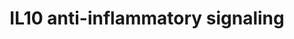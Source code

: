 ---
annotations:
- id: CL:0000235
  parent: native cell
  type: Cell Type Ontology
  value: macrophage
- id: PW:0000003
  parent: signaling pathway
  type: Pathway Ontology
  value: signaling pathway
- id: PW:0000515
  parent: signaling pathway
  type: Pathway Ontology
  value: Interleukin-10 signaling pathway
authors:
- Laurent
- Fehrhart
- Eweitz
- Egonw
- AlexanderPico
- DeSl
citedin:
- link: PMC8099445
  title: Identification of high‐dimensional omics‐derived predictors for tumor growth
    dynamics using machine learning and pharmacometric modeling (2021)
- link: PMC7756074
  title: A Network-Based Analysis Reveals the Mechanism Underlying Vitamin D in Suppressing
    Cytokine Storm and Virus in SARS-CoV-2 Infection (2020)
- link: PMC7573595
  title: Finding disease modules for cancer and COVID-19 in gene co-expression networks
    with the Core&Peel method (2020)
- link: 10.1016/j.humgen.2022.201135
  title: In silico transcriptional analysis of asymptomatic and severe COVID-19 patients
    reveals the susceptibility of severe patients to other comorbidities and non-viral
    pathological conditions (2023)
- link: 10.1155/2022/3515001
  title: Combination of Enrichment Using Gene Ontology and Transcriptomic Analysis
    Revealed Contribution of Interferon Signaling to Severity of COVID-19 (2022)
communities: []
description: 'IL-10 binds to its respective IL-10 receptor which activates the JAK/STAT
  pathway and MAPK pathway involving the p38 kinases. This leads to the induction
  of the enzyme heme oxygenase-1 (HMOX1) which is involved in the biosynthesis of
  heme, and catalyzes the reaction producing the heme precursor biliverdin. The ani-inflammatory
  actions of HMOX appear to be the result of signaling by carbon monoxide which inhibits
  pro-inflammatory cytokine production. '
last-edited: 2024-05-22
ndex: 49df895c-8b6b-11eb-9e72-0ac135e8bacf
organisms:
- Homo sapiens
redirect_from:
- /index.php/Pathway:WP4495
- /instance/WP4495
- /instance/WP4495_r129721
revision: r129721
schema-jsonld:
- '@context': https://schema.org/
  '@id': https://wikipathways.github.io/pathways/WP4495.html
  '@type': Dataset
  creator:
    '@type': Organization
    name: WikiPathways
  description: 'IL-10 binds to its respective IL-10 receptor which activates the JAK/STAT
    pathway and MAPK pathway involving the p38 kinases. This leads to the induction
    of the enzyme heme oxygenase-1 (HMOX1) which is involved in the biosynthesis of
    heme, and catalyzes the reaction producing the heme precursor biliverdin. The
    ani-inflammatory actions of HMOX appear to be the result of signaling by carbon
    monoxide which inhibits pro-inflammatory cytokine production. '
  keywords:
  - BLVRA
  - BLVRB
  - Bilirubin
  - Biliverdin
  - CO
  - HMOX1
  - Heme
  - IL10
  - IL10RA
  - IL10RB
  - IL1A
  - IL6
  - JAK1
  - STAT1
  - STAT2
  - STAT3
  - TNF
  license: CC0
  name: IL10 anti-inflammatory signaling
seo: CreativeWork
title: IL10 anti-inflammatory signaling
wpid: WP4495
---